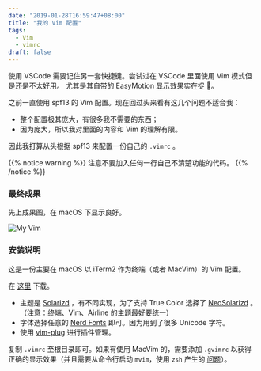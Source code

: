 ```yaml
---
date: "2019-01-28T16:59:47+08:00"
title: "我的 Vim 配置"
tags:
  - Vim
  - vimrc
draft: false
---
```


使用 VSCode 需要记住另一套快捷键。尝试过在 VSCode 里面使用 Vim 模式但是还是不太好用。
尤其是其自带的 EasyMotion 显示效果实在捉 🐔。

之前一直使用 spf13 的 Vim 配置。现在回过头来看有这几个问题不适合我：

- 整个配置极其庞大，有很多我不需要的东西；
- 因为庞大，所以我对里面的内容和 Vim 的理解有限。

因此我打算从头根据 spf13 来配置一份自己的 `.vimrc` 。

{{% notice warning %}}
注意不要加入任何一行自己不清楚功能的代码。
{{% /notice %}}

### 最终成果

先上成果图，在 macOS 下显示良好。

![My Vim](https://ws3.sinaimg.cn/large/006tNc79ly1fznmpnkl4dj30s20wak1a.jpg)

### 安装说明

这是一份主要在 macOS 以 iTerm2 作为终端（或者 MacVim）的 Vim 配置。

在 [这里](https://github.com/yzlnew/dotfiles) 下载。

- 主题是 [Solarizd](https://ethanschoonover.com/solarized/) ，有不同实现，为了支持 True Color 选择了 [NeoSolarizd](https://github.com/icymind/NeoSolarized) 。（注意：终端、Vim、Airline 的主题最好要统一）
- 字体选择任意的 [Nerd Fonts](https://nerdfonts.com) 即可。因为用到了很多
  Unicode 字符。
- 使用 [vim-plug](https://github.com/junegunn/vim-plug) 进行插件管理。

复制 `.vimrc` 至根目录即可。如果有使用 MacVim 的，需要添加 `.gvimrc` 以获得正确的显示效果（并且需要从命令行启动 `mvim`，使用 `zsh` 产生的 [问题](https://github.com/b4winckler/macvim/wiki/Troubleshooting)）。
